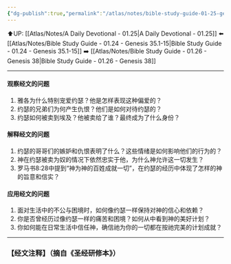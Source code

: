 ```yaml
---
{"dg-publish":true,"permalink":"/atlas/notes/bible-study-guide-01-25-genesis-37/"}
---
```


⬆️UP: [[Atlas/Notes/A Daily Devotional - 01.25\|A Daily Devotional - 01.25]]
⬅️ [[Atlas/Notes/Bible Study Guide - 01.24 - Genesis 35.1-15\|Bible Study Guide - 01.24 - Genesis 35.1-15]]
➡️ [[Atlas/Notes/Bible Study Guide - 01.26 - Genesis 38\|Bible Study Guide - 01.26 - Genesis 38]] 

---

#### 观察经文的问题
1. 雅各为什么特别宠爱约瑟？他是怎样表现这种偏爱的？  
2. 约瑟的兄弟们为何产生仇恨？他们是如何对待约瑟的？  
3. 约瑟如何被卖到埃及？他被卖给了谁？最终成为了什么身份？  

#### 解释经文的问题  
1. 约瑟的哥哥们的嫉妒和仇恨表明了什么？这些情绪是如何影响他们的行为的？  
2. 神在约瑟被卖为奴的情况下依然忠实于他，为什么神允许这一切发生？  
3. 罗马书8:28中提到“神为神的百姓成就一切”，在约瑟的经历中体现了怎样的神的旨意和信实？  

####  应用经文的问题  
1. 面对生活中的不公与困境时，如何像约瑟一样保持对神的信心和依赖？  
2. 你是否曾经历过像约瑟一样的痛苦和困境？如何从中看到神的美好计划？  
3. 你如何能在日常生活中信任神，确信祂为你的一切都在按祂完美的计划成就？
---
### 【经文注释】（摘自《圣经研修本》）

